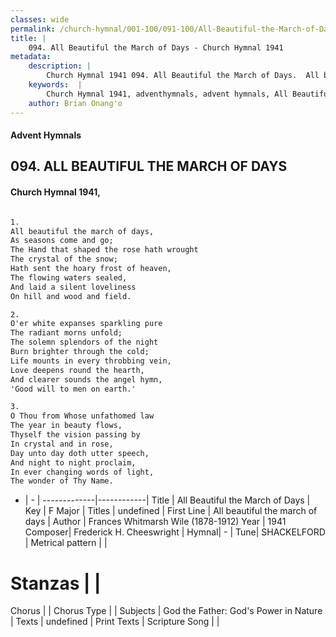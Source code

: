```yaml
---
classes: wide
permalink: /church-hymnal/001-100/091-100/All-Beautiful-the-March-of-Days/
title: |
    094. All Beautiful the March of Days - Church Hymnal 1941
metadata:
    description: |
        Church Hymnal 1941 094. All Beautiful the March of Days.  All beautiful the march of days,  As seasons come and go;  The Hand that shaped the rose hath wrought  The crystal of the snow;  Hath sent the hoary frost of heaven,  The flowing waters sealed,  And laid a silent loveliness  On hill and wood and field.  
    keywords:  |
        Church Hymnal 1941, adventhymnals, advent hymnals, All Beautiful the March of Days, All beautiful the march of days. 
    author: Brian Onang'o
---
```


#### Advent Hymnals
## 094. ALL BEAUTIFUL THE MARCH OF DAYS
####  Church Hymnal 1941,

```txt

1.
All beautiful the march of days, 
As seasons come and go; 
The Hand that shaped the rose hath wrought 
The crystal of the snow; 
Hath sent the hoary frost of heaven, 
The flowing waters sealed, 
And laid a silent loveliness 
On hill and wood and field. 

2.
O'er white expanses sparkling pure 
The radiant morns unfold; 
The solemn splendors of the night 
Burn brighter through the cold; 
Life mounts in every throbbing vein, 
Love deepens round the hearth, 
And clearer sounds the angel hymn, 
'Good will to men on earth.' 

3.
O Thou from Whose unfathomed law 
The year in beauty flows, 
Thyself the vision passing by 
In crystal and in rose, 
Day unto day doth utter speech, 
And night to night proclaim, 
In ever changing words of light, 
The wonder of Thy Name.


```

- |   -  |
-------------|------------|
Title | All Beautiful the March of Days |
Key | F Major |
Titles | undefined |
First Line | All beautiful the march of days |
Author | Frances Whitmarsh Wile (1878-1912)
Year | 1941
Composer| Frederick H. Cheeswright |
Hymnal|  - |
Tune| SHACKELFORD |
Metrical pattern | |
# Stanzas |  |
Chorus |  |
Chorus Type |  |
Subjects | God the Father: God's Power in Nature |
Texts | undefined |
Print Texts | 
Scripture Song |  |
    
